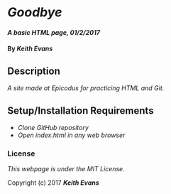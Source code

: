 # _Goodbye_

#### _A basic HTML page, 01/2/2017_

#### By _**Keith Evans**_

## Description

_A site made at Epicodus for practicing HTML and Git._

## Setup/Installation Requirements

* _Clone GitHub repository_
* _Open index.html in any web browser_

### License

*This webpage is under the MIT License.*

Copyright (c) 2017 **_Keith Evans_**
